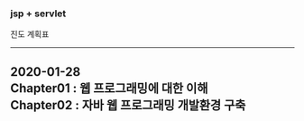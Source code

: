 ### jsp + servlet

진도 계획표
  
---  
2020-01-28  
Chapter01 : 웹 프로그래밍에 대한 이해  
Chapter02 : 자바 웹 프로그래밍 개발환경 구축  
---  
